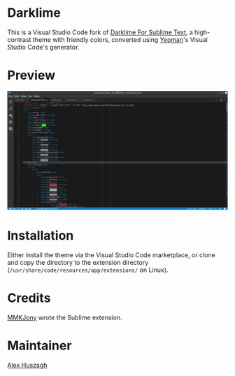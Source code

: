# Darklime

This is a Visual Studio Code fork of [Darklime For Sublime Text][darklime], a high-contrast theme with friendly colors, converted using [Yeoman][yeoman]'s Visual Studio Code's generator.

# Preview

![Preview Screenshot][screenshot]

# Installation

Either install the theme via the Visual Studio Code marketplace, or clone and copy the directory to the extension directory (`/usr/share/code/resources/app/extensions/` on Linux).

# Credits

[MMKJony][mmkjony] wrote the Sublime extension.

# Maintainer

[Alex Huszagh][alexhuszagh]


[darklime]:             https://github.com/mmkjony/DarkLime-for-Sublime-Text
[yeoman]:               http://yeoman.io/
[screenshot]:           https://github.com/Alexhuszagh/DarklimeCode/blob/master/screenshot.png
[mmkjony]:              https://github.com/mmkjony
[alexhuszagh]:          https://github.com/Alexhuszagh